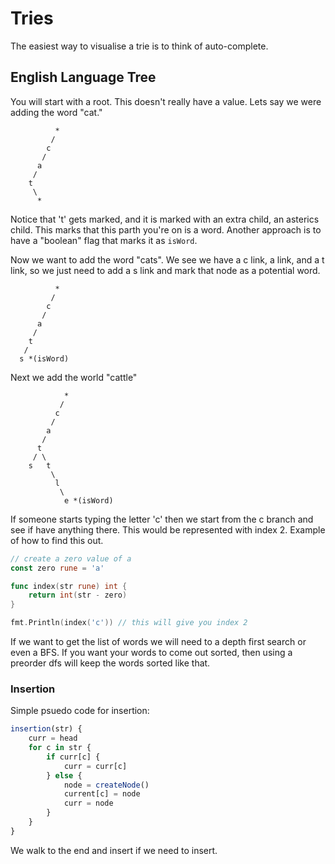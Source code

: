 # Tries

The easiest way to visualise a trie is to think of auto-complete. 

## English Language Tree

You will start with a root. This doesn't really have a value. Lets say we were adding the word "cat."

```
          *
         /
        c
       /
      a
     /
    t
     \
      *
```

Notice that 't' gets marked, and it is marked with an extra child, an asterics child. This marks that this parth you're on is a word. Another approach is to have a "boolean" flag that marks it as `isWord`.

Now we want to add the word "cats". We see we have a c link, a link, and a t link, so we just need to add a s link and mark that node as a potential word.

```
          *
         /
        c
       /
      a
     /
    t
   /
  s *(isWord)
```

Next we add the world "cattle"

```
            *
           /
          c
         /
        a
       /
      t
     / \
    s   t
         \
          l 
           \
            e *(isWord)
```

If someone starts typing the letter 'c' then we start from the c branch and see if have anything there. This would be represented with index 2. Example of how to find this out.

```go
// create a zero value of a
const zero rune = 'a'

func index(str rune) int {
    return int(str - zero)
}

fmt.Println(index('c')) // this will give you index 2
```

If we want to get the list of words we will need to a depth first search or even a BFS. If you want your words to come out sorted, then using a preorder dfs will keep the words sorted like that.

### Insertion

Simple psuedo code for insertion:

```js
insertion(str) {
    curr = head
    for c in str {
        if curr[c] {
            curr = curr[c]
        } else {
            node = createNode()
            current[c] = node
            curr = node
        }
    }
}

```

We walk to the end and insert if we need to insert.
